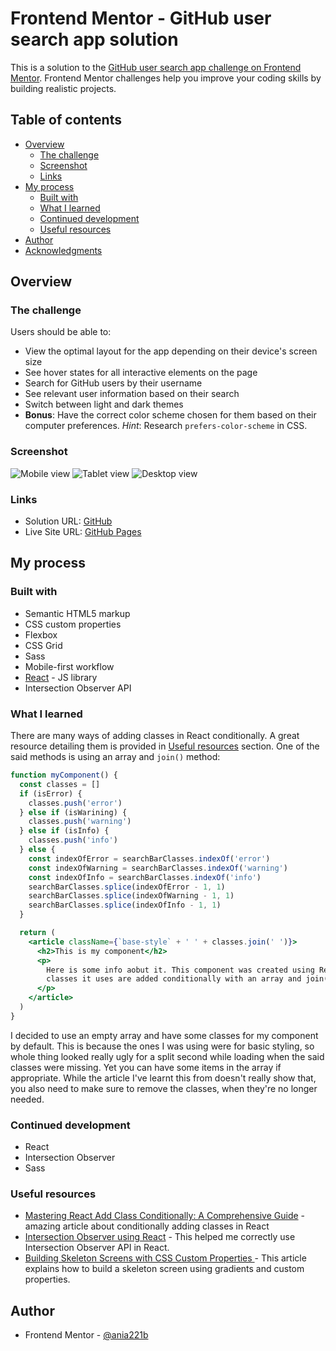 # Frontend Mentor - GitHub user search app solution

This is a solution to the [GitHub user search app challenge on Frontend Mentor](https://www.frontendmentor.io/challenges/github-user-search-app-Q09YOgaH6). Frontend Mentor challenges help you improve your coding skills by building realistic projects.

## Table of contents

- [Overview](#overview)
  - [The challenge](#the-challenge)
  - [Screenshot](#screenshot)
  - [Links](#links)
- [My process](#my-process)
  - [Built with](#built-with)
  - [What I learned](#what-i-learned)
  - [Continued development](#continued-development)
  - [Useful resources](#useful-resources)
- [Author](#author)
- [Acknowledgments](#acknowledgments)

## Overview

### The challenge

Users should be able to:

- View the optimal layout for the app depending on their device's screen size
- See hover states for all interactive elements on the page
- Search for GitHub users by their username
- See relevant user information based on their search
- Switch between light and dark themes
- **Bonus**: Have the correct color scheme chosen for them based on their computer preferences. _Hint_: Research `prefers-color-scheme` in CSS.

### Screenshot

![Mobile view](/public/screenshots/GitHubUserSearch-mobile.png)
![Tablet view](/public/screenshots/GitHubUserSearch-tablet.png)
![Desktop view](/public/screenshots/GitHubUserSearch-desktop.png)

### Links

- Solution URL: [GitHub](https://github.com/ania221B/github-user-search)
- Live Site URL: [GitHub Pages](https://ania221b.github.io/github-user-search/)

## My process

### Built with

- Semantic HTML5 markup
- CSS custom properties
- Flexbox
- CSS Grid
- Sass
- Mobile-first workflow
- [React](https://reactjs.org/) - JS library
- Intersection Observer API

### What I learned

There are many ways of adding classes in React conditionally. A great resource detailing them is provided in [Useful resources](#useful-resources) section. One of the said methods is using an array and `join()` method:

```jsx
function myComponent() {
  const classes = []
  if (isError) {
    classes.push('error')
  } else if (isWarining) {
    classes.push('warning')
  } else if (isInfo) {
    classes.push('info')
  } else {
    const indexOfError = searchBarClasses.indexOf('error')
    const indexOfWarning = searchBarClasses.indexOf('warning')
    const indexOfInfo = searchBarClasses.indexOf('info')
    searchBarClasses.splice(indexOfError - 1, 1)
    searchBarClasses.splice(indexOfWarning - 1, 1)
    searchBarClasses.splice(indexOfInfo - 1, 1)
  }

  return (
    <article className={`base-style` + ' ' + classes.join(' ')}>
      <h2>This is my component</h2>
      <p>
        Here is some info aobut it. This component was created using React. The
        classes it uses are added conditionally with an array and join() method
      </p>
    </article>
  )
}
```

I decided to use an empty array and have some classes for my component by default. This is because the ones I was using were for basic styling, so whole thing looked really ugly for a split second while loading when the said classes were missing. Yet you can have some items in the array if appropriate.
While the article I've learnt this from doesn't really show that, you also need to make sure to remove the classes, when they're no longer needed.

### Continued development

- React
- Intersection Observer
- Sass

### Useful resources

- [Mastering React Add Class Conditionally: A Comprehensive Guide](https://www.dhiwise.com/post/mastering-react-add-class-conditionally-a-comprehensive-guide) - amazing article about conditionally adding classes in React
- [Intersection Observer using React](https://dev.to/producthackers/intersection-observer-using-react-49ko) - This helped me correctly use Intersection Observer API in React.
- [Building Skeleton Screens with CSS Custom Properties ](https://css-tricks.com/building-skeleton-screens-css-custom-properties/) - This article explains how to build a skeleton screen using gradients and custom properties.

## Author

- Frontend Mentor - [@ania221b](https://www.frontendmentor.io/profile/ania221b)

